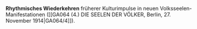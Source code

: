 
**Rhythmisches Wiederkehren** früherer Kulturimpulse in neuen Volksseelen-Manifestationen ([[GA064 (4.) DIE SEELEN DER VÖLKER, Berlin, 27. November 1914|GA064/4]]).

